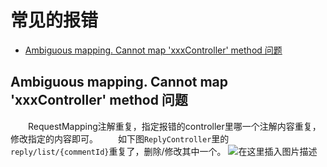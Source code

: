 # 常见的报错
- [Ambiguous mapping. Cannot map 'xxxController' method 问题](#Ambiguousmapping.Cannotmap'xxxController'method问题)

## Ambiguous mapping. Cannot map 'xxxController' method 问题  
&emsp;&emsp;RequestMapping注解重复，指定报错的controller里哪一个注解内容重复，修改指定的内容即可。
&emsp;&emsp;如下图`ReplyController`里的`reply/list/{commentId}`重复了，删除/修改其中一个。
![在这里插入图片描述](https://img-blog.csdnimg.cn/20190604191851700.png?x-oss-process=image/watermark,type_ZmFuZ3poZW5naGVpdGk,shadow_10,text_aHR0cHM6Ly9ibG9nLmNzZG4ubmV0L3FxXzI1NTk4NDUz,size_16,color_FFFFFF,t_70)  
